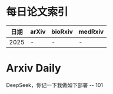 # 每日论文索引

| 日期 | arXiv | bioRxiv | medRxiv |
|------|-------|---------|---------|
| 2025 | - | - | - |












# Arxiv Daily


DeepSeek，你记一下我做如下部署 -- 101
